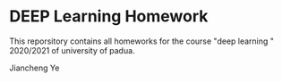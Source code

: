 # DEEP Learning Homework 
This reporsitory contains all homeworks for the course "deep learning " 2020/2021 of university of padua. 

Jiancheng Ye



